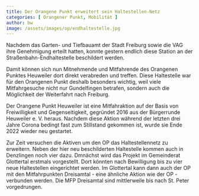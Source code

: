 ```yaml
---
title: Der Orangene Punkt erweitert sein Haltestellen-Netz
categories: [ Orangener Punkt, Mobilität ]
author: bw
image: /assets/images/op/endhaltestelle.jpg
---
```

Nachdem das Garten- und Tiefbauamt der Stadt Freiburg sowie die VAG ihre Genehmigung erteilt hatten, konnte gestern endlich diese Station an der Straßenbahn-Endhaltestelle beschildert werden.

Damit können sich nun Mitnehmende und Mitfahrende des Orangenen Punktes Heuweiler dort direkt verabreden und treffen. Diese Haltestelle war für den Orangenen Punkt deshalb besonders wichtig, weil viele Mitfahrgesuche nicht nur Gundelfingen betrafen, sondern auch die Möglichkeit der Weiterfahrt nach Freiburg.

Der Orangene Punkt Heuweiler ist eine Mitfahraktion auf der Basis von Freiwilligkeit und Gegenseitigkeit, gegründet 2016 aus der Bürgerrunde Heuweiler e. V. heraus. Nachdem diese Aktion während der letzten drei Jahre Corona bedingt fast zum Stillstand gekommen ist, wurde sie Ende 2022 wieder neu gestartet. 

Zur Zeit versuchen die Aktiven um den OP das Haltestellennetz zu erweitern. Neben der hier neu beschilderten Haltestelle kommen auch in Denzlingen noch vier dazu. Dmnächst wird das Projekt im Gemeinderat Glottertal erstmals vorgestellt. Dort könnten nach Bewilligung bis zu vier neue Haltestellen eingerichtet werden. Im Glottertal kann dann auch der OP mit den Mitfahrpunkten Dreisamtal - eine ähnliche Aktion wie der OP - verbunden werden. Die MFP Dreisamtal sind mittlerweile bis nach St. Peter vorgedrungen.